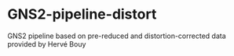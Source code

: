 # GNS2-pipeline-distort
GNS2 pipeline based on pre-reduced and distortion-corrected data provided by Hervé Bouy 
